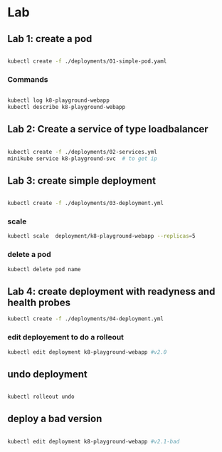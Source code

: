 # Lab

## Lab 1: create a pod

``` bash

kubectl create -f ./deployments/01-simple-pod.yaml
 ```
 
### Commands

```bash

kubectl log k8-playground-webapp
kubectl describe k8-playground-webapp

```

## Lab 2: Create a service of type loadbalancer

``` bash

kubectl create -f ./deployments/02-services.yml
minikube service k8-playground-svc  # to get ip 

 ```

## Lab 3: create simple deployment

```bash

kubectl create -f ./deployments/03-deployment.yml

```

### scale

```bash
kubectl scale  deployment/k8-playground-webapp --replicas=5
```

### delete a pod

``` bash
kubectl delete pod name
```


## Lab 4: create deployment with readyness and health probes

```bash
kubectl create -f ./deployments/04-deployment.yml
 ```

### edit deployement to do a rolleout

```bash 
kubectl edit deployment k8-playground-webapp #v2.0
```

## undo deployment

``` bash

kubectl rolleout undo

```

## deploy a bad version 

```bash 

kubectl edit deployment k8-playground-webapp #v2.1-bad

```
